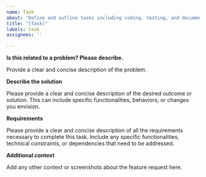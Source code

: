 ```yaml
---
name: Task
about: 'Define and outline tasks including coding, testing, and documentation, with all completion requirements clearly specified.'
title: "[Task]"
labels: task
assignees: ''

---
```


**Is this related to a problem? Please describe.**

Provide a clear and concise description of the problem.

**Describe the solution**

Please provide a clear and concise description of the desired outcome or solution. This can include specific functionalities, behaviors, or changes you envision.

**Requirements**

Please provide a clear and concise description of all the requirements necessary to complete this task. Include any specific functionalities, technical constraints, or dependencies that need to be addressed.

**Additional context**

Add any other context or screenshots about the feature request here.
